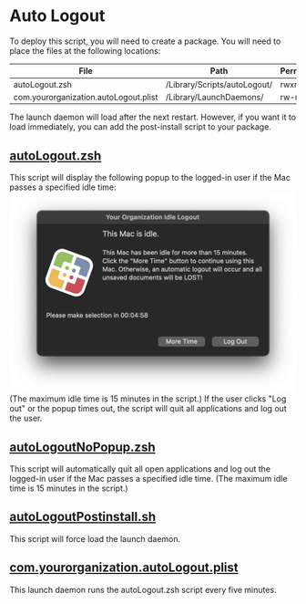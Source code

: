 # Auto Logout

To deploy this script, you will need to create a package. You will need to place the files at the following locations:

| File | Path | Permissions |
| ------------- | ------------- | ------------- |
| autoLogout.zsh | /Library/Scripts/autoLogout/ | rwxr--r-- |
| com.yourorganization.autoLogout.plist | /Library/LaunchDaemons/ | rw-r--r-- |

The launch daemon will load after the next restart. However, if you want it to load immediately, you can add the post-install script to your package.

## [autoLogout.zsh](./autoLogout.zsh)

This script will display the following popup to the logged-in user if the Mac passes a specified idle time:
![AutoLogoutPopup](./autoLogoutPopup.png)
(The maximum idle time is 15 minutes in the script.) If the user clicks "Log out" or the popup times out, the script will quit all applications and log out the user. 

## [autoLogoutNoPopup.zsh](./autoLogoutNoPopup.zsh)

This script will automatically quit all open applications and log out the logged-in user if the Mac passes a specified idle time. (The maximum idle time is 15 minutes in the script.)

## [autoLogoutPostinstall.sh](./autoLogoutPostinstall.sh)

This script will force load the launch daemon. 

## [com.yourorganization.autoLogout.plist](./com.yourorganization.autoLogout.plist)

This launch daemon runs the autoLogout.zsh script every five minutes. 
